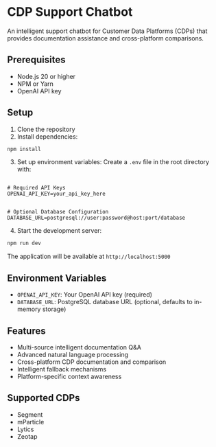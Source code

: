 # CDP Support Chatbot

An intelligent support chatbot for Customer Data Platforms (CDPs) that provides documentation assistance and cross-platform comparisons.

## Prerequisites

- Node.js 20 or higher
- NPM or Yarn
- OpenAI API key

## Setup

1. Clone the repository
2. Install dependencies:
```bash
npm install
```

3. Set up environment variables:
Create a `.env` file in the root directory with:
```

# Required API Keys
OPENAI_API_KEY=your_api_key_here


# Optional Database Configuration
DATABASE_URL=postgresql://user:password@host:port/database
```

4. Start the development server:
```bash
npm run dev
```

The application will be available at `http://localhost:5000`

## Environment Variables

- `OPENAI_API_KEY`: Your OpenAI API key (required)
- `DATABASE_URL`: PostgreSQL database URL (optional, defaults to in-memory storage)

## Features

- Multi-source intelligent documentation Q&A
- Advanced natural language processing
- Cross-platform CDP documentation and comparison
- Intelligent fallback mechanisms
- Platform-specific context awareness

## Supported CDPs

- Segment
- mParticle
- Lytics
- Zeotap
